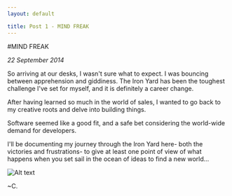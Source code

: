 ```yaml
---
layout: default

title: Post 1 - MIND FREAK
---
```


#MIND FREAK

*22 September 2014*

So arriving at our desks, I wasn't sure what to expect. I was bouncing between apprehension and giddiness.
The Iron Yard has been the toughest challenge I've set for myself, and it is definitely a career change.

After having learned so much in the world of sales, I wanted to go back to my creative roots and delve into building things.

Software seemed like a good fit, and a safe bet considering the world-wide demand for developers.

I'll be documenting my journey through the Iron Yard here- both the victories and frustrations- to give at least one point of view
of what happens when you set sail in the ocean of ideas to find a new world...

![Alt text](http://i428.photobucket.com/albums/qq2/Farkshop/Windwakersaillg.gif)

~C.
